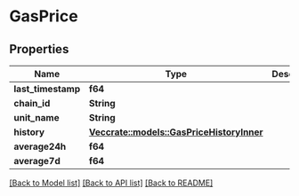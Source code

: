 # GasPrice

## Properties

Name | Type | Description | Notes
------------ | ------------- | ------------- | -------------
**last_timestamp** | **f64** |  | 
**chain_id** | **String** |  | 
**unit_name** | **String** |  | 
**history** | [**Vec<crate::models::GasPriceHistoryInner>**](GasPrice_history_inner.md) |  | 
**average24h** | **f64** |  | 
**average7d** | **f64** |  | 

[[Back to Model list]](../README.md#documentation-for-models) [[Back to API list]](../README.md#documentation-for-api-endpoints) [[Back to README]](../README.md)


